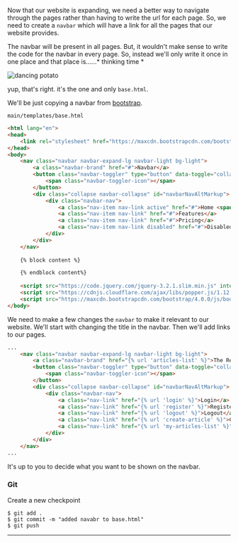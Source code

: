 Now that our website is expanding, we need a better way to navigate through the pages rather than having to write the url for each page. So, we need to create a `navbar` which will have a link for all the pages that our website provides.

The navbar will be present in all pages. But, it wouldn't make sense to write the code for the navbar in every page. So, instead we'll only write it once in one place and that place is......* thinking time *

![dancing potato](https://media1.tenor.com/images/61497871ab091f01703a3f1a624fb3c4/tenor.gif?itemid=11684043)

yup, that's right. it's the one and only `base.html`.

We'll be just copying a navbar from [bootstrap](https://getbootstrap.com/docs/4.0/components/navbar/). 

`main/templates/base.html`
```html
<html lang="en">
<head>
    <link rel="stylesheet" href="https://maxcdn.bootstrapcdn.com/bootstrap/4.0.0/css/bootstrap.min.css" integrity="sha384-Gn5384xqQ1aoWXA+058RXPxPg6fy4IWvTNh0E263XmFcJlSAwiGgFAW/dAiS6JXm" crossorigin="anonymous">
</head>
<body>
    <nav class="navbar navbar-expand-lg navbar-light bg-light">
        <a class="navbar-brand" href="#">Navbar</a>
        <button class="navbar-toggler" type="button" data-toggle="collapse" data-target="#navbarNavAltMarkup" aria-controls="navbarNavAltMarkup" aria-expanded="false" aria-label="Toggle navigation">
            <span class="navbar-toggler-icon"></span>
        </button>
        <div class="collapse navbar-collapse" id="navbarNavAltMarkup">
            <div class="navbar-nav">
                <a class="nav-item nav-link active" href="#">Home <span class="sr-only">(current)</span></a>
                <a class="nav-item nav-link" href="#">Features</a>
                <a class="nav-item nav-link" href="#">Pricing</a>
                <a class="nav-item nav-link disabled" href="#">Disabled</a>
            </div>
        </div>
    </nav>
    
    {% block content %}

    {% endblock content%}
    
    <script src="https://code.jquery.com/jquery-3.2.1.slim.min.js" integrity="sha384-KJ3o2DKtIkvYIK3UENzmM7KCkRr/rE9/Qpg6aAZGJwFDMVNA/GpGFF93hXpG5KkN" crossorigin="anonymous"></script>
    <script src="https://cdnjs.cloudflare.com/ajax/libs/popper.js/1.12.9/umd/popper.min.js" integrity="sha384-ApNbgh9B+Y1QKtv3Rn7W3mgPxhU9K/ScQsAP7hUibX39j7fakFPskvXusvfa0b4Q" crossorigin="anonymous"></script>
    <script src="https://maxcdn.bootstrapcdn.com/bootstrap/4.0.0/js/bootstrap.min.js" integrity="sha384-JZR6Spejh4U02d8jOt6vLEHfe/JQGiRRSQQxSfFWpi1MquVdAyjUar5+76PVCmYl" crossorigin="anonymous"></script>
</body>
```

We need to make a few changes the `navbar` to make it relevant to our website. We'll start with changing the title in the navbar. Then we'll add links to our pages.

```html
...
    <nav class="navbar navbar-expand-lg navbar-light bg-light">
        <a class="navbar-brand" href="{% url 'articles-list' %}">The Reading Potato</a>
        <button class="navbar-toggler" type="button" data-toggle="collapse" data-target="#navbarNavAltMarkup" aria-controls="navbarNavAltMarkup" aria-expanded="false" aria-label="Toggle navigation">
            <span class="navbar-toggler-icon"></span>
        </button>
        <div class="collapse navbar-collapse" id="navbarNavAltMarkup">
            <div class="navbar-nav">
                <a class="nav-link" href="{% url 'login' %}">Login</a>
                <a class="nav-link" href="{% url 'register' %}">Register</a>
                <a class="nav-link" href="{% url 'logout' %}">Logout</a>
                <a class="nav-link" href="{% url 'create-article' %}">Create</a>
                <a class="nav-link" href="{% url 'my-articles-list' %}">My Articles</a>
            </div>      
        </div>
    </nav>
...
```

It's up to you to decide what you want to be shown on the navbar.

### Git

Create a new checkpoint

```shell
$ git add .
$ git commit -m "added navabr to base.html"
$ git push
```
___